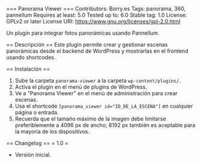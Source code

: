 === Panorama Viewer ===
Contributors: Borry.es
Tags: panorama, 360, pannellum
Requires at least: 5.0
Tested up to: 6.0
Stable tag: 1.0
License: GPLv2 or later
License URI: https://www.gnu.org/licenses/gpl-2.0.html

Un plugin para integrar fotos panorámicas usando Pannellum.

== Descripción ==
Este plugin permite crear y gestionar escenas panorámicas desde el backend de WordPress y mostrarlas en el frontend usando shortcodes.

== Instalación ==
1. Sube la carpeta `panorama-viewer` a la carpeta `wp-content/plugins/`.
2. Activa el plugin en el menú de plugins de WordPress.
3. Ve a "Panorama Viewer" en el menú de administración para crear escenas.
4. Usa el shortcode `[panorama_viewer id="ID_DE_LA_ESCENA"]` en cualquier página o entrada.
5. Recuerda que el tamaño máximo de la imagen debe limitarse preferiblemente a 4096 px de ancho; 8192 px también es aceptable para la mayoría de los dispositivos.



== Changelog ==
= 1.0 =
* Versión inicial.

